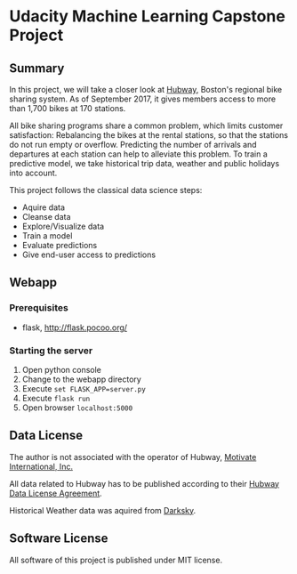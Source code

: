 # Udacity Machine Learning Capstone Project

## Summary
In this project, we will take a closer look at [Hubway](https://www.thehubway.com), Boston's regional bike sharing system. As of September 2017, it gives members access to more than 1,700 bikes at 170 stations.

All bike sharing programs share a common problem, which limits customer satisfaction: Rebalancing the bikes at the rental stations, so that the stations do not run empty or overflow. Predicting the number of arrivals and departures at each station can help to alleviate this problem. To train a predictive model, we take historical trip data, weather and public holidays into account. 

This project follows the classical data science steps:
- Aquire data
- Cleanse data
- Explore/Visualize data
- Train a model
- Evaluate predictions
- Give end-user access to predictions 

## Webapp

### Prerequisites
- flask, http://flask.pocoo.org/

### Starting the server
1. Open python console
1. Change to the webapp directory 
1. Execute ```set FLASK_APP=server.py```
1. Execute ```flask run```
1. Open browser ```localhost:5000```

## Data License
The author is not associated with the operator of Hubway, [Motivate International, Inc.](https://www.motivateco.com/)

All data related to Hubway has to be published according to their [Hubway Data License Agreement](https://www.thehubway.com/data-license-agreement).

Historical Weather data was aquired from [Darksky](https://darksky.net/poweredby/).

## Software License
All software of this project is published under MIT license.
